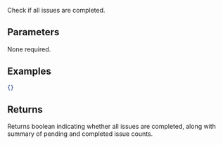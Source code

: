 Check if all issues are completed.

## Parameters

None required.

## Examples

```json
{}
```

## Returns

Returns boolean indicating whether all issues are completed, along with summary of pending and completed issue counts.
